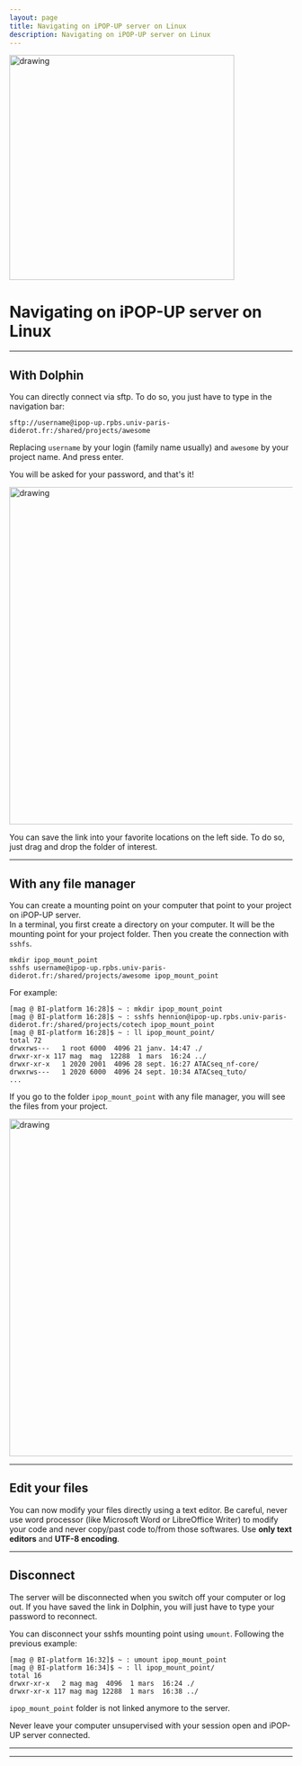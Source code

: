 ```yaml
---
layout: page
title: Navigating on iPOP-UP server on Linux
description: Navigating on iPOP-UP server on Linux
---
```


<img src="{{site.baseurl}}/images/banner.png" alt="drawing" width="400"/>

# Navigating on iPOP-UP server on Linux

---
## With Dolphin

You can directly connect via sftp. To do so, you just have to type in the navigation bar: 
```
sftp://username@ipop-up.rpbs.univ-paris-diderot.fr:/shared/projects/awesome  
```
Replacing `username` by your login (family name usually) and `awesome` by your project name. And press enter. 

You will be asked for your password, and that's it! 

<img src="dolphin.png" alt="drawing" width="600"/>

You can save the link into your favorite locations on the left side. To do so, just drag and drop the folder of interest. 

---
## With any file manager

You can create a mounting point on your computer that point to your project on iPOP-UP server.  
In a terminal, you first create a directory on your computer. It will be the mounting point for your project folder. Then you create the connection with `sshfs`. 

```
mkdir ipop_mount_point
sshfs username@ipop-up.rpbs.univ-paris-diderot.fr:/shared/projects/awesome ipop_mount_point
```
For example: 

```
[mag @ BI-platform 16:28]$ ~ : mkdir ipop_mount_point
[mag @ BI-platform 16:28]$ ~ : sshfs hennion@ipop-up.rpbs.univ-paris-diderot.fr:/shared/projects/cotech ipop_mount_point
[mag @ BI-platform 16:28]$ ~ : ll ipop_mount_point/
total 72
drwxrws---   1 root 6000  4096 21 janv. 14:47 ./
drwxr-xr-x 117 mag  mag  12288  1 mars  16:24 ../
drwxr-xr-x   1 2020 2001  4096 28 sept. 16:27 ATACseq_nf-core/
drwxrws---   1 2020 6000  4096 24 sept. 10:34 ATACseq_tuto/
...
```
If you go to the folder `ipop_mount_point` with any file manager, you will see the files from your project. 

<img src="mounting_point.png" alt="drawing" width="600"/>



---
## Edit your files

You can now modify your files directly using a text editor. Be careful, never use word processor (like Microsoft Word or LibreOffice Writer) to modify your code and never copy/past code to/from those softwares. Use **only text editors** and **UTF-8 encoding**. 


---
## Disconnect

The server will be disconnected when you switch off your computer or log out. If you have saved the link in Dolphin, you will just have to type your password to reconnect.

You can disconnect your sshfs mounting point using `umount`. Following the previous example: 

```
[mag @ BI-platform 16:32]$ ~ : umount ipop_mount_point
[mag @ BI-platform 16:34]$ ~ : ll ipop_mount_point/
total 16
drwxr-xr-x   2 mag mag  4096  1 mars  16:24 ./
drwxr-xr-x 117 mag mag 12288  1 mars  16:38 ../
```
`ipop_mount_point` folder is not linked anymore to the server. 

Never leave your computer unsupervised with your session open and iPOP-UP server connected.  


---
---